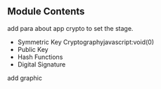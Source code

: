 ## Module Contents
add para about app crypto to set the stage.


- Symmetric Key Cryptographyjavascript:void(0)
- Public Key 
- Hash Functions
- Digital Signature

add graphic